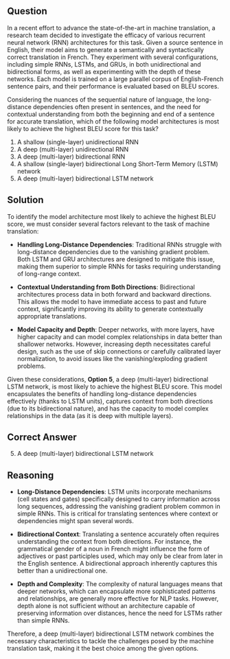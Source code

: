## Question

In a recent effort to advance the state-of-the-art in machine translation, a research team decided to investigate the efficacy of various recurrent neural network (RNN) architectures for this task. Given a source sentence in English, their model aims to generate a semantically and syntactically correct translation in French. They experiment with several configurations, including simple RNNs, LSTMs, and GRUs, in both unidirectional and bidirectional forms, as well as experimenting with the depth of these networks. Each model is trained on a large parallel corpus of English-French sentence pairs, and their performance is evaluated based on BLEU scores.

Considering the nuances of the sequential nature of language, the long-distance dependencies often present in sentences, and the need for contextual understanding from both the beginning and end of a sentence for accurate translation, which of the following model architectures is most likely to achieve the highest BLEU score for this task?

1. A shallow (single-layer) unidirectional RNN
2. A deep (multi-layer) unidirectional RNN
3. A deep (multi-layer) bidirectional RNN
4. A shallow (single-layer) bidirectional Long Short-Term Memory (LSTM) network
5. A deep (multi-layer) bidirectional LSTM network

## Solution

To identify the model architecture most likely to achieve the highest BLEU score, we must consider several factors relevant to the task of machine translation:

- **Handling Long-Distance Dependencies**: Traditional RNNs struggle with long-distance dependencies due to the vanishing gradient problem. Both LSTM and GRU architectures are designed to mitigate this issue, making them superior to simple RNNs for tasks requiring understanding of long-range context.
  
- **Contextual Understanding from Both Directions**: Bidirectional architectures process data in both forward and backward directions. This allows the model to have immediate access to past and future context, significantly improving its ability to generate contextually appropriate translations.

- **Model Capacity and Depth**: Deeper networks, with more layers, have higher capacity and can model complex relationships in data better than shallower networks. However, increasing depth necessitates careful design, such as the use of skip connections or carefully calibrated layer normalization, to avoid issues like the vanishing/exploding gradient problems.

Given these considerations, **Option 5**, a deep (multi-layer) bidirectional LSTM network, is most likely to achieve the highest BLEU score. This model encapsulates the benefits of handling long-distance dependencies effectively (thanks to LSTM units), captures context from both directions (due to its bidirectional nature), and has the capacity to model complex relationships in the data (as it is deep with multiple layers).

## Correct Answer

5. A deep (multi-layer) bidirectional LSTM network

## Reasoning

- **Long-Distance Dependencies**: LSTM units incorporate mechanisms (cell states and gates) specifically designed to carry information across long sequences, addressing the vanishing gradient problem common in simple RNNs. This is critical for translating sentences where context or dependencies might span several words.
  
- **Bidirectional Context**: Translating a sentence accurately often requires understanding the context from both directions. For instance, the grammatical gender of a noun in French might influence the form of adjectives or past participles used, which may only be clear from later in the English sentence. A bidirectional approach inherently captures this better than a unidirectional one.

- **Depth and Complexity**: The complexity of natural languages means that deeper networks, which can encapsulate more sophisticated patterns and relationships, are generally more effective for NLP tasks. However, depth alone is not sufficient without an architecture capable of preserving information over distances, hence the need for LSTMs rather than simple RNNs.

Therefore, a deep (multi-layer) bidirectional LSTM network combines the necessary characteristics to tackle the challenges posed by the machine translation task, making it the best choice among the given options.